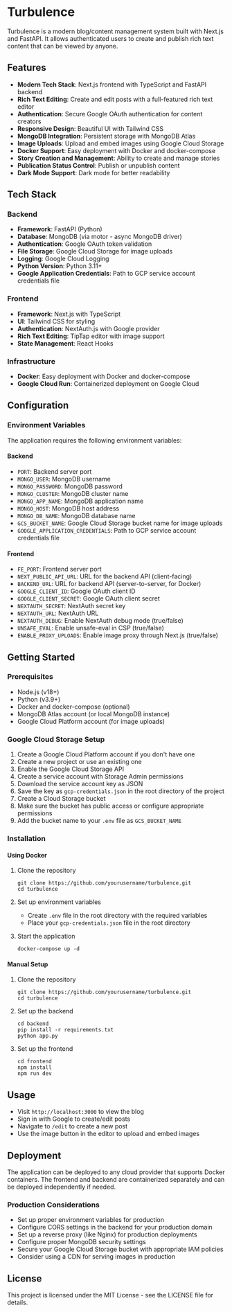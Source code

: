 # Turbulence

Turbulence is a modern blog/content management system built with Next.js and FastAPI. It allows authenticated users to create and publish rich text content that can be viewed by anyone.

## Features

- **Modern Tech Stack**: Next.js frontend with TypeScript and FastAPI backend
- **Rich Text Editing**: Create and edit posts with a full-featured rich text editor
- **Authentication**: Secure Google OAuth authentication for content creators
- **Responsive Design**: Beautiful UI with Tailwind CSS
- **MongoDB Integration**: Persistent storage with MongoDB Atlas
- **Image Uploads**: Upload and embed images using Google Cloud Storage
- **Docker Support**: Easy deployment with Docker and docker-compose
- **Story Creation and Management**: Ability to create and manage stories
- **Publication Status Control**: Publish or unpublish content
- **Dark Mode Support**: Dark mode for better readability

## Tech Stack

### Backend
- **Framework**: FastAPI (Python)
- **Database**: MongoDB (via motor - async MongoDB driver)
- **Authentication**: Google OAuth token validation
- **File Storage**: Google Cloud Storage for image uploads
- **Logging**: Google Cloud Logging
- **Python Version**: Python 3.11+
- **Google Application Credentials**: Path to GCP service account credentials file

### Frontend
- **Framework**: Next.js with TypeScript
- **UI**: Tailwind CSS for styling
- **Authentication**: NextAuth.js with Google provider
- **Rich Text Editing**: TipTap editor with image support
- **State Management**: React Hooks

### Infrastructure
- **Docker**: Easy deployment with Docker and docker-compose
- **Google Cloud Run**: Containerized deployment on Google Cloud

## Configuration

### Environment Variables

The application requires the following environment variables:

#### Backend
- `PORT`: Backend server port
- `MONGO_USER`: MongoDB username
- `MONGO_PASSWORD`: MongoDB password
- `MONGO_CLUSTER`: MongoDB cluster name
- `MONGO_APP_NAME`: MongoDB application name
- `MONGO_HOST`: MongoDB host address
- `MONGO_DB_NAME`: MongoDB database name
- `GCS_BUCKET_NAME`: Google Cloud Storage bucket name for image uploads
- `GOOGLE_APPLICATION_CREDENTIALS`: Path to GCP service account credentials file

#### Frontend
- `FE_PORT`: Frontend server port
- `NEXT_PUBLIC_API_URL`: URL for the backend API (client-facing)
- `BACKEND_URL`: URL for backend API (server-to-server, for Docker)
- `GOOGLE_CLIENT_ID`: Google OAuth client ID
- `GOOGLE_CLIENT_SECRET`: Google OAuth client secret
- `NEXTAUTH_SECRET`: NextAuth secret key
- `NEXTAUTH_URL`: NextAuth URL
- `NEXTAUTH_DEBUG`: Enable NextAuth debug mode (true/false)
- `UNSAFE_EVAL`: Enable unsafe-eval in CSP (true/false)
- `ENABLE_PROXY_UPLOADS`: Enable image proxy through Next.js (true/false)

## Getting Started

### Prerequisites

- Node.js (v18+)
- Python (v3.9+)
- Docker and docker-compose (optional)
- MongoDB Atlas account (or local MongoDB instance)
- Google Cloud Platform account (for image uploads)

### Google Cloud Storage Setup

1. Create a Google Cloud Platform account if you don't have one
2. Create a new project or use an existing one
3. Enable the Google Cloud Storage API
4. Create a service account with Storage Admin permissions
5. Download the service account key as JSON
6. Save the key as `gcp-credentials.json` in the root directory of the project
7. Create a Cloud Storage bucket
8. Make sure the bucket has public access or configure appropriate permissions
9. Add the bucket name to your `.env` file as `GCS_BUCKET_NAME`

### Installation

#### Using Docker

1. Clone the repository
   ```
   git clone https://github.com/yourusername/turbulence.git
   cd turbulence
   ```

2. Set up environment variables
   - Create `.env` file in the root directory with the required variables
   - Place your `gcp-credentials.json` file in the root directory

3. Start the application
   ```
   docker-compose up -d
   ```

#### Manual Setup

1. Clone the repository
   ```
   git clone https://github.com/yourusername/turbulence.git
   cd turbulence
   ```

2. Set up the backend
   ```
   cd backend
   pip install -r requirements.txt
   python app.py
   ```

3. Set up the frontend
   ```
   cd frontend
   npm install
   npm run dev
   ```

## Usage

- Visit `http://localhost:3000` to view the blog
- Sign in with Google to create/edit posts
- Navigate to `/edit` to create a new post
- Use the image button in the editor to upload and embed images

## Deployment

The application can be deployed to any cloud provider that supports Docker containers. The frontend and backend are containerized separately and can be deployed independently if needed.

### Production Considerations

- Set up proper environment variables for production
- Configure CORS settings in the backend for your production domain
- Set up a reverse proxy (like Nginx) for production deployments
- Configure proper MongoDB security settings
- Secure your Google Cloud Storage bucket with appropriate IAM policies
- Consider using a CDN for serving images in production

## License

This project is licensed under the MIT License - see the LICENSE file for details.